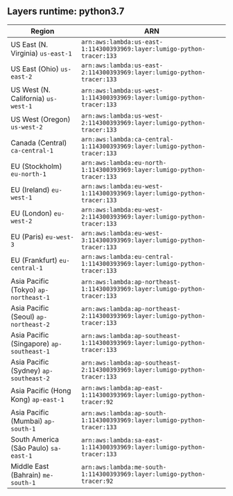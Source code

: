 Layers runtime: python3.7
----
| Region | ARN |
| --- | --- |
|US East (N. Virginia)  `us-east-1`|`arn:aws:lambda:us-east-1:114300393969:layer:lumigo-python-tracer:133`|
|US East (Ohio)  `us-east-2`|`arn:aws:lambda:us-east-2:114300393969:layer:lumigo-python-tracer:133`|
|US West (N. California)  `us-west-1`|`arn:aws:lambda:us-west-1:114300393969:layer:lumigo-python-tracer:133`|
|US West (Oregon)  `us-west-2`|`arn:aws:lambda:us-west-2:114300393969:layer:lumigo-python-tracer:133`|
|Canada (Central)  `ca-central-1`|`arn:aws:lambda:ca-central-1:114300393969:layer:lumigo-python-tracer:133`|
|EU (Stockholm)  `eu-north-1`|`arn:aws:lambda:eu-north-1:114300393969:layer:lumigo-python-tracer:133`|
|EU (Ireland)  `eu-west-1`|`arn:aws:lambda:eu-west-1:114300393969:layer:lumigo-python-tracer:133`|
|EU (London)  `eu-west-2`|`arn:aws:lambda:eu-west-2:114300393969:layer:lumigo-python-tracer:133`|
|EU (Paris)  `eu-west-3`|`arn:aws:lambda:eu-west-3:114300393969:layer:lumigo-python-tracer:133`|
|EU (Frankfurt)  `eu-central-1`|`arn:aws:lambda:eu-central-1:114300393969:layer:lumigo-python-tracer:133`|
|Asia Pacific (Tokyo)  `ap-northeast-1`|`arn:aws:lambda:ap-northeast-1:114300393969:layer:lumigo-python-tracer:133`|
|Asia Pacific (Seoul)  `ap-northeast-2`|`arn:aws:lambda:ap-northeast-2:114300393969:layer:lumigo-python-tracer:133`|
|Asia Pacific (Singapore)  `ap-southeast-1`|`arn:aws:lambda:ap-southeast-1:114300393969:layer:lumigo-python-tracer:133`|
|Asia Pacific (Sydney)  `ap-southeast-2`|`arn:aws:lambda:ap-southeast-2:114300393969:layer:lumigo-python-tracer:133`|
|Asia Pacific (Hong Kong)  `ap-east-1`|`arn:aws:lambda:ap-east-1:114300393969:layer:lumigo-python-tracer:92`|
|Asia Pacific (Mumbai)  `ap-south-1`|`arn:aws:lambda:ap-south-1:114300393969:layer:lumigo-python-tracer:133`|
|South America (São Paulo)  `sa-east-1`|`arn:aws:lambda:sa-east-1:114300393969:layer:lumigo-python-tracer:133`|
|Middle East (Bahrain)  `me-south-1`|`arn:aws:lambda:me-south-1:114300393969:layer:lumigo-python-tracer:92`|
